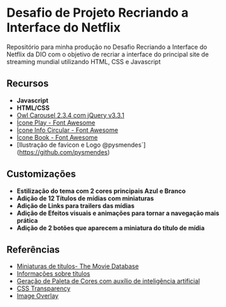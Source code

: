 # Desafio de Projeto Recriando a Interface do Netflix
Repositório para minha produção no Desafio Recriando a Interface do Netflix da DIO com o objetivo de recriar a interface do principal site de streaming mundial utilizando HTML, CSS e Javascript

## Recursos
- **Javascript**
- **HTML/CSS**
- [Owl Carousel 2.3.4 com jQuery v3.3.1](https://owlcarousel2.github.io/OwlCarousel2/)
- [Ícone Play - Font Awesome](https://fontawesome.com/icons/play?s=solid)
- [Ícone Info Circular - Font Awesome](https://fontawesome.com/icons/circle-info?s=solid)
- [Ícone Book - Font Awesome](https://fontawesome.com/icons/book?s=solid)
- [Ilustração de favicon e Logo @pysmendes´] (https://github.com/pysmendes) 

## Customizações
- **Estilização do tema com 2 cores principais Azul e Branco**
- **Adição de 12 Títulos de mídias com miniaturas**
- **Adição de Links para trailers das mídias**
- **Adição de Efeitos visuais e animações para tornar a navegação mais prática**
- **Adição de 2 botões que aparecem a miniatura do título de mídia**


## Referências
- [Miniaturas de títulos- The Movie Database](www.themoviedb.org)
- [Informações sobre títulos](www.myanimelist.net)
- [Geração de Paleta de Cores com auxílio de inteligência artificial](http://colormind.io/)
- [CSS Transparency](https://www.w3schools.com/css/css_image_transparency.asp)
- [Image Overlay](https://www.w3schools.com/howto/howto_css_image_overlay.asp)